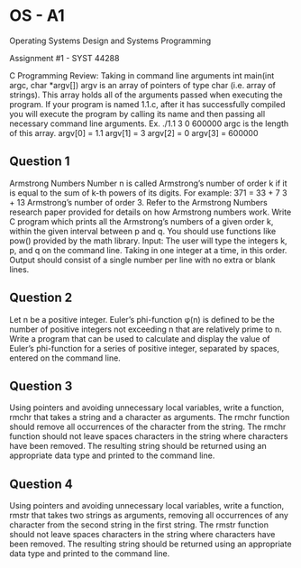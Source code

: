 # OS - A1

Operating Systems Design and Systems Programming

Assignment #1 - SYST 44288

C Programming Review: Taking in command line arguments
int main(int argc, char *argv[])
argv is an array of pointers of type char (i.e. array of strings). This array holds all of the
arguments passed when executing the program. If your program is named 1.1.c, after it has
successfully compiled you will execute the program by calling its name and then passing all
necessary command line arguments. Ex. ./1.1 3 0 600000
argc is the length of this array.
argv[0] = 1.1
argv[1] = 3
argv[2] = 0
argv[3] = 600000

## Question 1
Armstrong Numbers
Number n is called Armstrong’s number of order k if it is equal to the sum of k-th powers of its digits.
For example: 371 = 33 + 7 3 + 13 Armstrong’s number of order 3. Refer to the Armstrong Numbers research paper provided for details on how Armstrong numbers work.
Write C program which prints all the Armstrong’s numbers of a given order k, within the given interval between p and q. You should use functions like pow() provided by the math library. Input: The user will type the integers k, p, and q on the command line. Taking in one integer at a time, in this order. Output should consist of a single number per line with no extra or blank lines.

## Question 2
Let n be a positive integer. Euler’s phi-function φ(n) is defined to be the number of positive integers not exceeding n that are relatively prime to n. Write a program that can be used to calculate and display the value of Euler’s phi-function for a series of positive integer, separated by spaces, entered on the command line.

## Question 3
Using pointers and avoiding unnecessary local variables, write a function, rmchr that takes a string and a character as arguments. The rmchr function should remove all occurrences of the character from the string. The rmchr function should not leave spaces characters in the string where characters have been removed. The resulting string should be returned using an appropriate data type and printed to the command line.

## Question 4
Using pointers and avoiding unnecessary local variables, write a function, rmstr that takes two strings as arguments, removing all occurrences of any character from the second string in the first string. The rmstr function should not leave spaces characters in the string where characters have been removed. The resulting string should be returned using an appropriate data type and printed to the command line.
